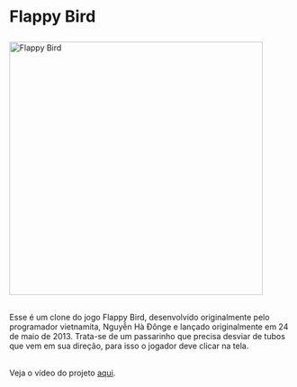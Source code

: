 # <p translate="no"> <b> Flappy Bird </b></p>
  
<img src="https://github.com/user-attachments/assets/3bf800be-898b-44b1-8b8f-7591bb225ec7" width="450" height="auto" alt="Flappy Bird">

<br>
<br>

<p translate="yes"> Esse é um clone do jogo Flappy Bird, desenvolvido originalmente pelo programador vietnamita, Nguyễn Hà Đônge e lançado originalmente em 24 de maio de 2013. Trata-se de um passarinho que precisa desviar de tubos que vem em sua direção, para isso o jogador deve clicar na tela.<p>
<br>
Veja o vídeo do projeto <a href="https://www.instagram.com/p/CVOMAJ2Dr1z/" target="_blank">aqui</a>.
